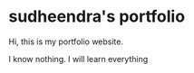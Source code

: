 # sudheendra's portfolio

Hi, this is my portfolio website.

I know nothing.
I will learn everything
